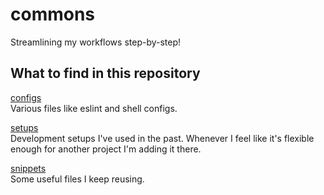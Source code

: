 # commons

Streamlining my workflows step-by-step!

## What to find in this repository

[configs](./configs)    
Various files like eslint and shell configs.

[setups](./setups)    
Development setups I've used in the past. Whenever I feel like it's flexible enough for another project I'm adding it there.

[snippets](./snippets)    
Some useful files I keep reusing.